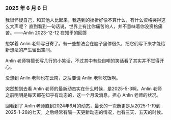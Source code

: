### 2025 年 6 月 6 日

我很怀疑自己，和其他人比起来，我遇到的挫折好像不算什么，有什么资格哭得这么大声呢？
直到看到一句话说，世界上有比你痛苦的人，并不意味着你没资格痛苦。——Anlin 2023-12-12 在知乎的回答

想学着 Anlin 老师写日寄了。有一些想法会在脑子里停很久，把它们写下来才能给新想法的产生留出空间。

Anlin 老师特擅长写几行的小笑话，不过其中有些自嘲的笑话看了其实并不觉得开心。

没想到 Anlin 老师也在云南，之后要请 Anlin 老师吃饭啊。

突然想到去看 Anlin 老师的最新动态实在什么时候，是2025-5-3啊。Anlin 老师之前明明是每天都在知乎有动态的，这一个月没消息，担心 Anlin 老师的状况。

回看到了 Anlin 老师直到2024年6月的动态，最长的一次断更是从2025-1-19到2025-1-26的七天，之后经常有隔一天更新动态的情况，也有三天、五天的时候。